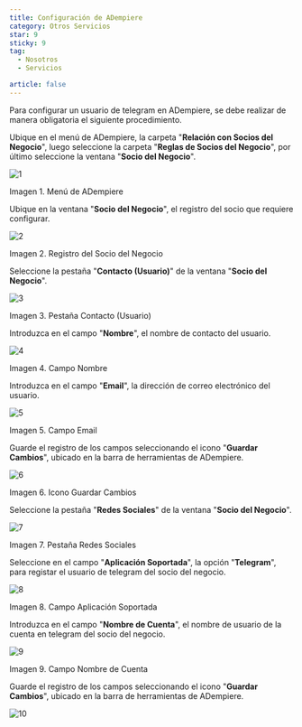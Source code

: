 ```yaml
---
title: Configuración de ADempiere
category: Otros Servicios
star: 9
sticky: 9
tag:
  - Nosotros
  - Servicios

article: false
---
```



Para configurar un usuario de telegram en ADempiere, se debe realizar de manera obligatoria el siguiente procedimiento.

Ubique en el menú de ADempiere, la carpeta "**Relación con Socios del Negocio**", luego seleccione la carpeta "**Reglas de Socios del Negocio**", por último seleccione la ventana "**Socio del Negocio**".

![1](/assets/img/about/other-services/bot/business-partner-menu.png)

Imagen 1. Menú de ADempiere

Ubique en la ventana "**Socio del Negocio**", el registro del socio que requiere configurar.

![2](/assets/img/about/other-services/bot/business-partner-registration.png)

Imagen 2. Registro del Socio del Negocio

Seleccione la pestaña "**Contacto (Usuario)**" de la ventana "**Socio del Negocio**".

![3](/assets/img/about/other-services/bot/user-contact-tab-of-the-business-partner-window.png)

Imagen 3. Pestaña Contacto (Usuario)

Introduzca en el campo "**Nombre**", el nombre de contacto del usuario.

![4](/assets/img/about/other-services/bot/name-field-of-the-user-contact-tab-of-the-business-partner-window.png)

Imagen 4. Campo Nombre

Introduzca en el campo "**Email**", la dirección de correo electrónico del usuario.

![5](/assets/img/about/other-services/bot/email-field-of-the-user-contact-tab-of-the-business-partner-window.png)

Imagen 5. Campo Email 

Guarde el registro de los campos seleccionando el icono "**Guardar Cambios**", ubicado en la barra de herramientas de ADempiere.

![6](/assets/img/about/other-services/bot/save-changes-icon-on-the-user-contact-tab-of-the-business-partner-window.png)

Imagen 6. Icono Guardar Cambios

Seleccione la pestaña "**Redes Sociales**" de la ventana "**Socio del Negocio**".

![7](/assets/img/about/other-services/bot/social-media-tab-of-the-business-partner-window.png)

Imagen 7. Pestaña Redes Sociales

Seleccione en el campo "**Aplicación Soportada**", la opción "**Telegram**", para registar el usuario de telegram del socio del negocio.

![8](/assets/img/about/other-services/bot/supported-application-field-of-the-social-networks-tab-of-the-business-partner-window.png)

Imagen 8. Campo Aplicación Soportada

Introduzca en el campo "**Nombre de Cuenta**", el nombre de usuario de la cuenta en telegram del socio del negocio.

![9](/assets/img/about/other-services/bot/account-name-field-of-the-social-networks-tab-of-the-business-partner-window.png)

Imagen 9. Campo Nombre de Cuenta

Guarde el registro de los campos seleccionando el icono "**Guardar Cambios**", ubicado en la barra de herramientas de ADempiere.

![10](/assets/img/about/other-services/bot/save-changes-icon-on-the-social-networks-tab-of-the-business-partner-window.png)
